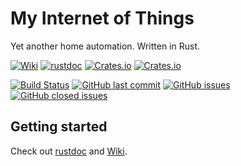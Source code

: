 # My Internet of Things

Yet another home automation. Written in Rust.

[![Wiki](https://img.shields.io/badge/-Wiki-orange.svg)](https://github.com/eigenein/my-iot-rs/wiki)
[![rustdoc](https://img.shields.io/badge/-rustdoc-lightgray.svg)](https://eigenein.github.io/my-iot-rs/my_iot/)
[![Crates.io](https://img.shields.io/crates/v/my-iot)](https://crates.io/crates/my-iot)
[![Crates.io](https://img.shields.io/crates/l/my-iot)](https://crates.io/crates/my-iot)

[![Build Status](https://travis-ci.com/eigenein/my-iot-rs.svg?branch=master)](https://travis-ci.com/eigenein/my-iot-rs)
[![GitHub last commit](https://img.shields.io/github/last-commit/eigenein/my-iot-rs)](https://github.com/eigenein/my-iot-rs/commits/master)
[![GitHub issues](https://img.shields.io/github/issues-raw/eigenein/my-iot-rs)](https://github.com/eigenein/my-iot-rs/issues)
[![GitHub closed issues](https://img.shields.io/github/issues-closed-raw/eigenein/my-iot-rs)](https://github.com/eigenein/my-iot-rs/issues?q=is%3Aissue+is%3Aclosed)

## Getting started

Check out [rustdoc](https://eigenein.github.io/my-iot-rs/my_iot/) and [Wiki](https://github.com/eigenein/my-iot-rs/wiki).
